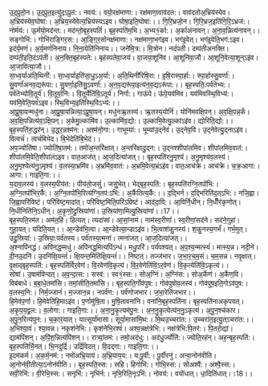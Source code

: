 

  
उ॒द॒प्रुतो॒न। उ॒द॒प्रुत॒इत्यु॑द॒ऽप्रुत॑:। नवय॑:। वयो॒रक्ष॑माणा:। रक्ष॑माणा॒वाव॑दत:। वाव॑दतोअ॒भ्रिय॑स्येव। अ॒भ्रिय॑स्येव॒घोषा॑:। अ॒भ्रिय॒स्येवेत्य॒भ्रिय॑स्यऽइव। घोषा॒इति॒घोषा॑:।। गि॒रि॒भ्रजो॒न। गि॒रि॒भ्रज॒इति॑गि॒रि॒ऽभ्रज॑:। नोर्मय॑:। ऊ॒र्मयो॒मद॑न्त:। मद॑न्तो॒बृह॒स्पतिं॑। बृह॒स्पति॑म॒भि। अ॒भ्य१॒॑र्का:। अ॒र्काअ॑नावन्। अ॒ना॒व॒न्नित्य॑नावन्।।  
सङ्गोभि॑:। गोभि॑राङ्गिर॒स:। आ॒ङ्गि॒र॒सोनक्ष॑माणा:। नक्ष॑माणा॒भग॑इव। भग॑इ॒वेत्। भग॑इ॒वेति॒भग॑:ऽइव। इद॑र्य॒मणं॑। अ॒र्य॒मणं॑निनाय। नि॒ना॒येति॑निनाय।। जने॑मि॒त्र:। मि॒त्रोन। नदं॑पती। दम्प॑तीअनक्ति। दम्प॑ती॒इति॒दंऽप॑ती। अ॒न॒क्ति॒बृह॑स्पते:। बृह॑स्पतेवा॒जय॑। वा॒जया॒शूनि॑व। आ॒शूनि॑वा॒जौ। आ॒शूनि॒वेत्या॒शून्ऽइ॑व। आ॒जावित्या॒जौ।।  
सा॒ध्व॒र्याअ॑ति॒थिनी॑:। सा॒ध्व॒र्याइति॑सा॒धु॒ऽअ॒र्या:। अ॒ति॒थिनी॑रिषि॒रा:। इ॒षि॒रास्पा॒र्हा:। स्पा॒र्हास्सु॒वर्णा॑:। सु॒वर्णा॑अनव॒द्यरू॑पा:। सु॒वर्णा॒इति॑सु॒ऽवर्णा॑:। अ॒न॒व॒द्यरू॑पा॒इत्य॑न॒व॒द्यऽरू॑पा:।। बृह॒स्पति॒:पर्व॑तेभ्य:। पर्व॑तेभ्योवि॒तूर्य॑। वि॒तूर्या॒नि:। वि॒तूर्येति॑वि॒ऽतूर्य॑। निर्गा:। गाऊ॑पे। ऊ॑पे॒यव॑मिव। यव॑मिवस्थि॒विभ्य॑:। यव॑मि॒वेति॒यवं॑ऽइव। स्थि॒विभ्य॒इति॑स्थि॒विऽभ्य॑:।।  
आ॒प्रु॒षा॒यन्मधु॑ना। आ॒प्रु॒षा॒यन्नित्या॒ऽप्रु॒षा॒यन्। मधु॑नऋ॒तस्य॑। ऋ॒तस्य॒योनिं॑। योनि॑मवक्षि॒पन्। अ॒व॒क्षि॒पन्न॒र्कं। अ॒व॒क्षि॒पन्नित्य॑व॒ऽक्षि॒पन्। अ॒र्कमु॒ल्कामि॑व। उ॒ल्कामि॑व॒द्यो:। उ॒ल्कामि॒वेत्यु॒ल्कांऽइ॑व। द्योरिति॒द्यो:।। बृह॒स्पति॑रु॒द्धर॑न्। उ॒द्धर॒न्नश्म॑न:। अश्म॑नो॒गा:। गाभूम्या॑:। भूम्या॑उ॒द्नेव॑। उ॒द्नेव॒वि। उ॒द्नेवेत्यु॒द्नाऽइ॑व। वित्वचं॑। त्वचं॑बिभेद। बि॒भेदेति॑बि॒भेद॑।।  
अप॒ज्योति॑षा। ज्योति॑षा॒तम॑:। तमो॑अ॒न्तरि॑क्षात्। अ॒न्तरि॑क्षादु॒द्न:। उ॒द्नश्शीपा॑लमिव। शीपा॑लमिव॒वात॑:। शीपा॑लमि॒वेति॒शीपा॑लंऽइव। वात॒आज॑त्। आ॒ज॒दित्या॑जत्।। बृह॒स्पति॑रनु॒मृश्य॑। अ॒नु॒मृश्य॑व॒लस्य॑। अ॒नु॒मृश्येत्य॑नु॒ऽमृश्य॑। व॒लस्या॒भ्रमि॑व। अ॒भ्रमि॑व॒वात॑:। अ॒भ्रमि॒वेत्य॒भ्रंऽइ॑व। वात॒आच॑क्रे। आच॑क्रे। च॒क्र॒आगा:। आगा:। गाइति॒गा:।।  
य॒दाव॒लस्य॑। व॒लस्य॒पीय॑त:। पीय॑तो॒जसुं॑। जसुं॒भेत्। भेद्बृह॒स्पति॑:। बृह॒स्पति॑रग्नि॒तपो॑भि:। अ॒ग्नि॒तपो॑भिर॒र्कै:। अ॒ग्नि॒तपो॑भि॒रित्य॑ग्नि॒तप॑:ऽभि:। अ॒र्कैतित्य॒र्कै:।। द॒द्भिर्न। द॒द्भिरिति॑द॒त्ऽभि:। नजि॒ह्वा। जि॒ह्वापरि॑विष्टं। परि॑विष्ट॒मादा॑त्। परि॑विष्ट॒मिति॒परि॑ऽविष्टं। आद॑दा॒वि:। आ॒विर्नि॒धीन्। नि॒धीँर॑कृणोत्। नि॒धीनिति॑नि॒ऽधीन्। अ॒कृ॒णॊ॒दु॒स्रिया॑णां। उ॒स्रिया॑णा॒मित्यु॒स्रिया॑णां।।17।।  
बृह॒स्पति॒रम॑त। अम॑त॒हि। हित्यत्। त्यदा॑सां। आ॒सां॒नाम॑। नाम॑स्व॒रीणां॑। स्व॒रीणां॒सद॑ने। सद॑ने॒गुहा॑। गुहा॒यत्। यदिति॒यत्।। आ॒न्डेव॑भि॒त्वा। आ॒न्डेवेत्या॒न्डाऽइ॑व। भि॒त्वाश॑कु॒नस्य॑। श॒कु॒नस्य॒गर्भं॑। गर्भ॒मुत्। उदु॒स्रिया॑:। उ॒स्रिया॒:पर्व॑तस्य। पर्व॑तस्य॒त्मना॑। त्मना॑जत्। आ॒ज॒दित्या॑जत्।।  
अ॒श्नापि॑नद्धं। अपि॑नद्ध॒म्मधु॑। अपि॑नद्ध॒मित्यपि॑ऽन्धं। मधु॒परि॑। पर्य॑पश्यत्। अ॒प॒श्य॒न्मत्स्यं॑। मत्स्य॒न्न। नदी॒ने। दी॒नउ॒दनि॑। उ॒दनि॑क्षि॒यन्तं॑। क्षि॒यन्त॒मिति॑क्षि॒यन्तं॑।। निष्टत्। तज्ज॑भार। ज॒भा॒र॒च॒म॒सं। च॒म॒सन्न। नवृ॒क्षात्। वृ॒क्षाद्बृह॒स्पति॑:। बृह॒स्पति॑र्विर॒वेण॑। वि॒रवेण॑वि॒कृत्य॑। वि॒र॒वेणेति॑वि॒ऽर॒वेण॑। वि॒कृत्येति॑वि॒ऽकृत्य॑।।  
सोषां। उ॒षाम॑विन्दत्। अ॒व॒न्द॒त्स:। सस्व॑:। स्व१॒॑स्स:। सोअ॒ग्निं। अ॒ग्निंस:। सोअ॒र्केण॑। अ॒र्केण॒वि। विब॑बाधे। ब॒बा॒धे॒तमां॑सि। तमां॒सीति॒तमां॑सि।। बृह॒स्पति॒र्गोव॑पुष:। गोव॑पुषोव॒लस्य॑। गोव॑पुष॒इति॒गोऽव॑पुष:। व॒लस्य॒नि:। निर्म॒ज्जानं॑। म॒ज्जान॒न्न। नपर्व॑ण:। पर्व॑णोजभार। ज॒भा॒रेति॑जभार।।  
हि॒मेव॑प॒र्णा। हि॒मेवेति॑हि॒माऽइ॑व। प॒र्णामु॑षि॒ता। मु॒षि॒तावना॑नि। वना॑नि॒बृह॒स्पति॑ना। बृह॒स्पति॑नाअकृपयत्। अ॒कृ॒प॒य॒द्व॒ल:। व॒लोगा:। गाइति॒गा:।। अ॒ना॒नु॒कृ॒त्यम॑पु॒न:। अ॒न॒नु॒कृ॒त्येत्य॑न॒नु॒ऽकृत्य॑। अ॒पु॒न॒श्च॑कार। अ॒पु॒न॒रित्य॑पुन:। च॒का॒र॒यात्। यात्सूर्या॑मासा। सूर्या॒मासा॑मि॒थ:। मि॒थउ॒च्चरा॑त:। उ॒च्चरा॑त॒इत्यु॒त्ऽचरा॑त:।।  
अ॒भिश्या॒वं। श्या॒वन्न। नकृश॑नेभि:। कृश॑नेभि॒रश्वं॑। अश्व॒न्नक्ष॑त्रेभि:। नक्ष॑त्रेभि:पि॒तर॑:। पि॒तरो॒द्यां। द्याम॑पिंशन्। अ॒पिं॒श॒न्नित्य॑पिंशन्।। रात्र्यां॒तम॑:। तमो॒अद॑धु:। अद॑धु॒र्ज्योति॑:। ज्योति॒रह॑न्। अह॒न्बृह॒स्पति॑:। बृह॒स्पति॑र्भि॒नत्। भि॒नदुद्रिं॑। उद्रिं॑विदत्। वि॒दद्गा:। गाइति॒गा:।।  
इ॒दम॑कर्म। अ॒क॒र्म॒नम॑:। नमो॑अभ्रि॒याय॑। अ॒भ्रि॒याय॒य:। य:पू॒र्वी:। पू॒र्वीरनु॑। अन्वा॒नोन॑वीति। आ॒नोन॑वी॒तीत्या॒ऽनोन॑वीति।। बृह॒स्पति॒स्स:। सहि। हिगोभि॑:। गोभि॒स्स:। सोअश्वै॑:। अश्वै॒स्स:। सवी॒रेभि॑:। वी॒रेभि॒स्स:। सनृभि॑:। नृभि॑र्न:। नृभि॒रिति॒नृऽभि॑:। नोवय॑:। वयो॑धात्। धा॒दिति॑धात्।।18।।  
